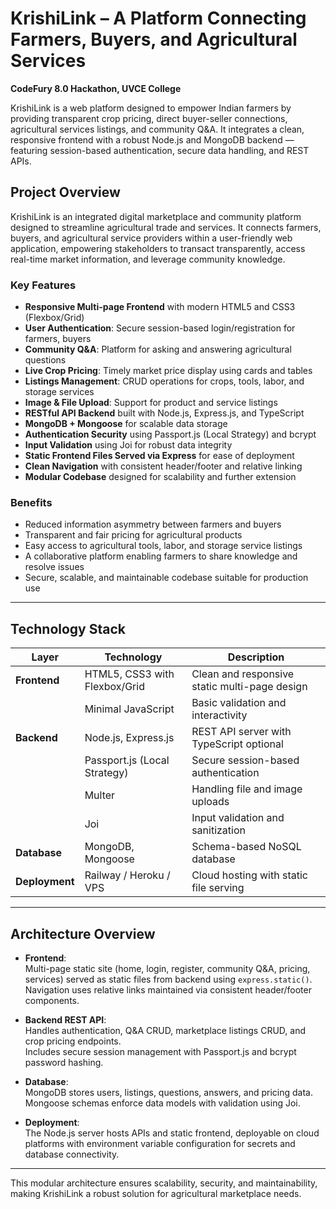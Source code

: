 # KrishiLink – A Platform Connecting Farmers, Buyers, and Agricultural Services

**CodeFury 8.0 Hackathon, UVCE College**

KrishiLink is a web platform designed to empower Indian farmers by providing transparent crop pricing, direct buyer-seller connections, agricultural services listings, and community Q&A. It integrates a clean, responsive frontend with a robust Node.js and MongoDB backend — featuring session-based authentication, secure data handling, and REST APIs.

## Project Overview

KrishiLink is an integrated digital marketplace and community platform designed to streamline agricultural trade and services. It connects farmers, buyers, and agricultural service providers within a user-friendly web application, empowering stakeholders to transact transparently, access real-time market information, and leverage community knowledge.

### Key Features

- **Responsive Multi-page Frontend** with modern HTML5 and CSS3 (Flexbox/Grid)  
- **User Authentication**: Secure session-based login/registration for farmers, buyers  
- **Community Q&A**: Platform for asking and answering agricultural questions  
- **Live Crop Pricing**: Timely market price display using cards and tables  
- **Listings Management**: CRUD operations for crops, tools, labor, and storage services  
- **Image & File Upload**: Support for product and service listings  
- **RESTful API Backend** built with Node.js, Express.js, and TypeScript  
- **MongoDB + Mongoose** for scalable data storage  
- **Authentication Security** using Passport.js (Local Strategy) and bcrypt  
- **Input Validation** using Joi for robust data integrity  
- **Static Frontend Files Served via Express** for ease of deployment  
- **Clean Navigation** with consistent header/footer and relative linking  
- **Modular Codebase** designed for scalability and further extension  

### Benefits

- Reduced information asymmetry between farmers and buyers  
- Transparent and fair pricing for agricultural products  
- Easy access to agricultural tools, labor, and storage service listings  
- A collaborative platform enabling farmers to share knowledge and resolve issues  
- Secure, scalable, and maintainable codebase suitable for production use  

---

## Technology Stack

| Layer            | Technology                   | Description                                      |
|------------------|-----------------------------|------------------------------------------------|
| **Frontend**     | HTML5, CSS3 with Flexbox/Grid | Clean and responsive static multi-page design  |
|                  | Minimal JavaScript             | Basic validation and interactivity              |
| **Backend**      | Node.js, Express.js           | REST API server with TypeScript optional        |
|                  | Passport.js (Local Strategy)  | Secure session-based authentication              |
|                  | Multer                       | Handling file and image uploads                   |
|                  | Joi                          | Input validation and sanitization                 |
| **Database**     | MongoDB, Mongoose             | Schema-based NoSQL database                       |
| **Deployment**   | Railway / Heroku / VPS        | Cloud hosting with static file serving            |

---

## Architecture Overview

- **Frontend**:  
  Multi-page static site (home, login, register, community Q&A, pricing, services) served as static files from backend using `express.static()`.  
  Navigation uses relative links maintained via consistent header/footer components.

- **Backend REST API**:  
  Handles authentication, Q&A CRUD, marketplace listings CRUD, and crop pricing endpoints.  
  Includes secure session management with Passport.js and bcrypt password hashing.

- **Database**:  
  MongoDB stores users, listings, questions, answers, and pricing data.  
  Mongoose schemas enforce data models with validation using Joi.

- **Deployment**:  
  The Node.js server hosts APIs and static frontend, deployable on cloud platforms with environment variable configuration for secrets and database connectivity.

---

This modular architecture ensures scalability, security, and maintainability, making KrishiLink a robust solution for agricultural marketplace needs.

